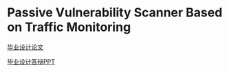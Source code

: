 # Passive Vulnerability Scanner Based on Traffic Monitoring

[毕业设计论文](https://github.com/Ypixel/Crosscan/blob/master/Graduation_Paper_and_PPT/paper.pdf)

[毕业设计答辩PPT](https://github.com/Ypixel/Crosscan/blob/master/Graduation_Paper_and_PPT/GraduationProjectPPT.pdf)

